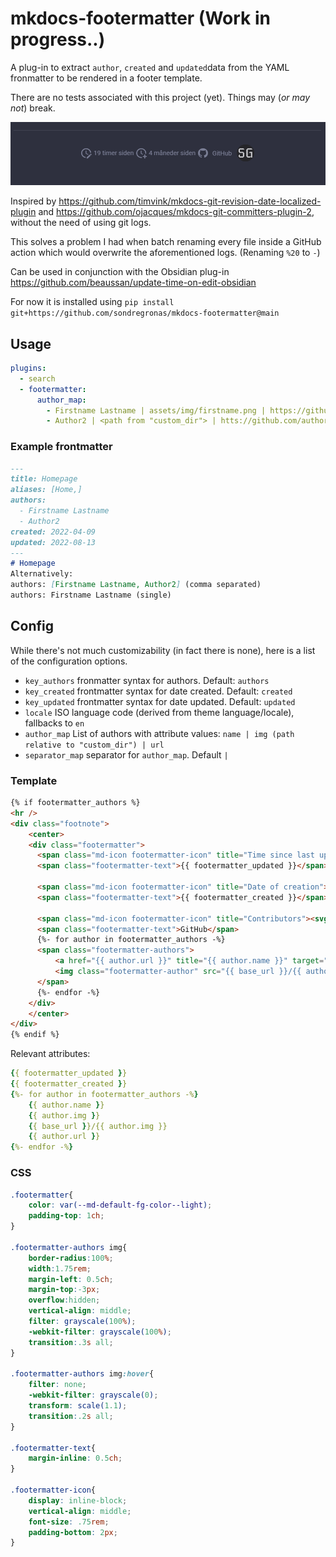 # mkdocs-footermatter (Work in progress..)
A plug-in to extract `author`, `created` and `updated`data from the YAML fronmatter to be rendered in a footer template.

There are no tests associated with this project (yet). Things may (*or may not*) break.

![img.png](img.png)

Inspired by https://github.com/timvink/mkdocs-git-revision-date-localized-plugin and https://github.com/ojacques/mkdocs-git-committers-plugin-2, without the need of using git logs.

This solves a problem I had when batch renaming every file inside a GitHub action which would overwrite the aforementioned logs. (Renaming `%20` to `-`)

Can be used in conjunction with the Obsidian plug-in https://github.com/beaussan/update-time-on-edit-obsidian

For now it is installed using `pip install git+https://github.com/sondregronas/mkdocs-footermatter@main`

## Usage
```yaml
plugins:
  - search
  - footermatter:
      author_map:
        - Firstname Lastname | assets/img/firstname.png | https://github.com/firstnamelastname
        - Author2 | <path from "custom_dir"> | htts://github.com/author2
```

### Example frontmatter
```markdown
---
title: Homepage
aliases: [Home,]
authors:
  - Firstname Lastname
  - Author2
created: 2022-04-09
updated: 2022-08-13
---
# Homepage
Alternatively:
authors: [Firstname Lastname, Author2] (comma separated)
authors: Firstname Lastname (single)
```

## Config
While there's not much customizability (in fact there is none), here is a list of the configuration options.

- `key_authors` fronmatter syntax for authors. Default: `authors`
- `key_created` frontmatter syntax for date created. Default: `created`
- `key_updated` frontmatter syntax for date updated. Default: `updated`
- `locale` ISO language code (derived from theme language/locale), fallbacks to `en`
- `author_map` List of authors with attribute values: `name | img (path relative to "custom_dir") | url`
- `separator_map` separator for `author_map`. Default `|`

### Template
```html
{% if footermatter_authors %}
<hr />
<div class="footnote">
    <center>
    <div class="footermatter">
      <span class="md-icon footermatter-icon" title="Time since last update"><svg xmlns="http://www.w3.org/2000/svg" viewBox="0 0 24 24"><path d="M21 13.1c-.1 0-.3.1-.4.2l-1 1 2.1 2.1 1-1c.2-.2.2-.6 0-.8l-1.3-1.3c-.1-.1-.2-.2-.4-.2m-1.9 1.8-6.1 6V23h2.1l6.1-6.1-2.1-2M12.5 7v5.2l4 2.4-1 1L11 13V7h1.5M11 21.9c-5.1-.5-9-4.8-9-9.9C2 6.5 6.5 2 12 2c5.3 0 9.6 4.1 10 9.3-.3-.1-.6-.2-1-.2s-.7.1-1 .2C19.6 7.2 16.2 4 12 4c-4.4 0-8 3.6-8 8 0 4.1 3.1 7.5 7.1 7.9l-.1.2v1.8Z"></path></svg></span>
      <span class="footermatter-text">{{ footermatter_updated }}</span>

      <span class="md-icon footermatter-icon" title="Date of creation"> <svg xmlns="http://www.w3.org/2000/svg" viewBox="0 0 24 24"><path d="M14.47 15.08 11 13V7h1.5v5.25l3.08 1.83c-.41.28-.79.62-1.11 1m-1.39 4.84c-.36.05-.71.08-1.08.08-4.42 0-8-3.58-8-8s3.58-8 8-8 8 3.58 8 8c0 .37-.03.72-.08 1.08.69.1 1.33.32 1.92.64.1-.56.16-1.13.16-1.72 0-5.5-4.5-10-10-10S2 6.5 2 12s4.47 10 10 10c.59 0 1.16-.06 1.72-.16-.32-.59-.54-1.23-.64-1.92M18 15v3h-3v2h3v3h2v-3h3v-2h-3v-3h-2Z"></path></svg> </span>
      <span class="footermatter-text">{{ footermatter_created }}</span>

      <span class="md-icon footermatter-icon" title="Contributors"><svg xmlns="http://www.w3.org/2000/svg" viewBox="0 0 24 24"><path d="M12 2A10 10 0 0 0 2 12c0 4.42 2.87 8.17 6.84 9.5.5.08.66-.23.66-.5v-1.69c-2.77.6-3.36-1.34-3.36-1.34-.46-1.16-1.11-1.47-1.11-1.47-.91-.62.07-.6.07-.6 1 .07 1.53 1.03 1.53 1.03.87 1.52 2.34 1.07 2.91.83.09-.65.35-1.09.63-1.34-2.22-.25-4.55-1.11-4.55-4.92 0-1.11.38-2 1.03-2.71-.1-.25-.45-1.29.1-2.64 0 0 .84-.27 2.75 1.02.79-.22 1.65-.33 2.5-.33.85 0 1.71.11 2.5.33 1.91-1.29 2.75-1.02 2.75-1.02.55 1.35.2 2.39.1 2.64.65.71 1.03 1.6 1.03 2.71 0 3.82-2.34 4.66-4.57 4.91.36.31.69.92.69 1.85V21c0 .27.16.59.67.5C19.14 20.16 22 16.42 22 12A10 10 0 0 0 12 2Z"></path></svg></span>
      <span class="footermatter-text">GitHub</span>
      {%- for author in footermatter_authors -%}
      <span class="footermatter-authors">
          <a href="{{ author.url }}" title="{{ author.name }}" target="_blank">
          <img class="footermatter-author" src="{{ base_url }}/{{ author.img }}" alt="{{ author.name }}"></a>
      </span>
      {%- endfor -%}
    </div>
    </center>
</div>
{% endif %}
```
Relevant attributes:
```yaml
{{ footermatter_updated }}
{{ footermatter_created }}
{%- for author in footermatter_authors -%}
    {{ author.name }}
    {{ author.img }} 
    {{ base_url }}/{{ author.img }}
    {{ author.url }}
{%- endfor -%}
```

### CSS
```css
.footermatter{
    color: var(--md-default-fg-color--light);
    padding-top: 1ch;
}

.footermatter-authors img{
    border-radius:100%;
    width:1.75rem;
    margin-left: 0.5ch;
    margin-top:-3px;
    overflow:hidden;
    vertical-align: middle;
    filter: grayscale(100%);
    -webkit-filter: grayscale(100%);
    transition:.3s all;
}

.footermatter-authors img:hover{
    filter: none;
    -webkit-filter: grayscale(0);
    transform: scale(1.1);
    transition:.2s all;
}

.footermatter-text{
    margin-inline: 0.5ch;
}

.footermatter-icon{
    display: inline-block;
    vertical-align: middle;
    font-size: .75rem;
    padding-bottom: 2px;
}
```
